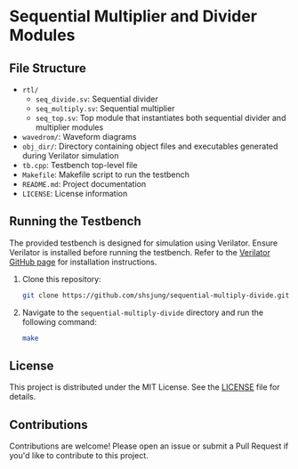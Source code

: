 # Sequential Multiplier and Divider Modules

## File Structure

- `rtl/`
  - `seq_divide.sv`: Sequential divider
  - `seq_multiply.sv`: Sequential multiplier
  - `seq_top.sv`: Top module that instantiates both sequential divider and multiplier modules
- `wavedrom/`: Waveform diagrams
- `obj_dir/`: Directory containing object files and executables generated during Verilator simulation
- `tb.cpp`: Testbench top-level file
- `Makefile`: Makefile script to run the testbench
- `README.md`: Project documentation
- `LICENSE`: License information

## Running the Testbench

The provided testbench is designed for simulation using Verilator. Ensure Verilator is installed before running the testbench. Refer to the [Verilator GitHub page](https://github.com/verilator/verilator) for installation instructions.

1. Clone this repository:

   ```bash
   git clone https://github.com/shsjung/sequential-multiply-divide.git
   ```

2. Navigate to the `sequential-multiply-divide` directory and run the following command:

   ```bash
   make
   ```

## License

This project is distributed under the MIT License. See the [LICENSE](./LICENSE) file for details.

## Contributions

Contributions are welcome! Please open an issue or submit a Pull Request if you'd like to contribute to this project.
